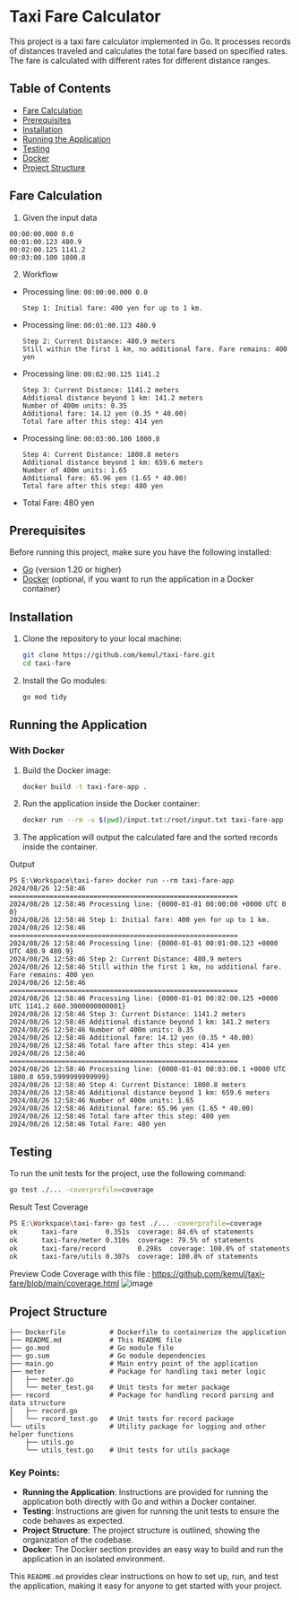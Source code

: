 # Taxi Fare Calculator

This project is a taxi fare calculator implemented in Go. It processes records of distances traveled and calculates the total fare based on specified rates. The fare is calculated with different rates for different distance ranges.

## Table of Contents
- [Fare Calculation](#fare-calculation)
- [Prerequisites](#prerequisites)
- [Installation](#installation)
- [Running the Application](#running-the-application)
- [Testing](#testing)
- [Docker](#docker)
- [Project Structure](#project-structure)

## Fare Calculation
1. Given the input data
```text
00:00:00.000 0.0
00:01:00.123 480.9
00:02:00.125 1141.2
00:03:00.100 1800.8
```
2. Workflow
- Processing line: `00:00:00.000 0.0`
    ```
    Step 1: Initial fare: 400 yen for up to 1 km.
    ```        
- Processing line: `00:01:00.123 480.9`
    ```
    Step 2: Current Distance: 480.9 meters
    Still within the first 1 km, no additional fare. Fare remains: 400 yen
    ```        
- Processing line: `00:02:00.125 1141.2`
    ```
    Step 3: Current Distance: 1141.2 meters
    Additional distance beyond 1 km: 141.2 meters
    Number of 400m units: 0.35
    Additional fare: 14.12 yen (0.35 * 40.00)
    Total fare after this step: 414 yen
    ```
- Processing line: `00:03:00.100 1800.8`
    ```
    Step 4: Current Distance: 1800.8 meters
    Additional distance beyond 1 km: 659.6 meters
    Number of 400m units: 1.65
    Additional fare: 65.96 yen (1.65 * 40.00)
    Total fare after this step: 480 yen
    ```
- Total Fare: 480 yen




## Prerequisites

Before running this project, make sure you have the following installed:

- [Go](https://golang.org/doc/install) (version 1.20 or higher)
- [Docker](https://docs.docker.com/get-docker/) (optional, if you want to run the application in a Docker container)

## Installation

1. Clone the repository to your local machine:
    ```bash
    git clone https://github.com/kemul/taxi-fare.git
    cd taxi-fare
    ```

2. Install the Go modules:
    ```bash
    go mod tidy
    ```

## Running the Application
### With Docker

1. Build the Docker image:
    ```bash
    docker build -t taxi-fare-app .
    ```

2. Run the application inside the Docker container:
    ```bash
    docker run --rm -v $(pwd)/input.txt:/root/input.txt taxi-fare-app
    ```

3. The application will output the calculated fare and the sorted records inside the container.

Output 
```
PS E:\Workspace\taxi-fare> docker run --rm taxi-fare-app
2024/08/26 12:58:46 =========================================================
2024/08/26 12:58:46 Processing line: {0000-01-01 00:00:00 +0000 UTC 0 0}
2024/08/26 12:58:46 Step 1: Initial fare: 400 yen for up to 1 km.
2024/08/26 12:58:46 =========================================================
2024/08/26 12:58:46 Processing line: {0000-01-01 00:01:00.123 +0000 UTC 480.9 480.9}
2024/08/26 12:58:46 Step 2: Current Distance: 480.9 meters
2024/08/26 12:58:46 Still within the first 1 km, no additional fare. Fare remains: 400 yen
2024/08/26 12:58:46 =========================================================
2024/08/26 12:58:46 Processing line: {0000-01-01 00:02:00.125 +0000 UTC 1141.2 660.3000000000001}
2024/08/26 12:58:46 Step 3: Current Distance: 1141.2 meters
2024/08/26 12:58:46 Additional distance beyond 1 km: 141.2 meters
2024/08/26 12:58:46 Number of 400m units: 0.35
2024/08/26 12:58:46 Additional fare: 14.12 yen (0.35 * 40.00)
2024/08/26 12:58:46 Total fare after this step: 414 yen
2024/08/26 12:58:46 =========================================================
2024/08/26 12:58:46 Processing line: {0000-01-01 00:03:00.1 +0000 UTC 1800.8 659.5999999999999}
2024/08/26 12:58:46 Step 4: Current Distance: 1800.8 meters
2024/08/26 12:58:46 Additional distance beyond 1 km: 659.6 meters
2024/08/26 12:58:46 Number of 400m units: 1.65
2024/08/26 12:58:46 Additional fare: 65.96 yen (1.65 * 40.00)
2024/08/26 12:58:46 Total fare after this step: 480 yen
2024/08/26 12:58:46 Total Fare: 480 yen
```

## Testing

To run the unit tests for the project, use the following command:

```bash
go test ./... -coverprofile=coverage
```
Result Test Coverage 
```bash
PS E:\Workspace\taxi-fare> go test ./... -coverprofile=coverage
ok      taxi-fare       0.351s  coverage: 84.6% of statements
ok      taxi-fare/meter 0.310s  coverage: 79.5% of statements
ok      taxi-fare/record        0.298s  coverage: 100.0% of statements
ok      taxi-fare/utils 0.307s  coverage: 100.0% of statements
```
Preview Code Coverage with this file : https://github.com/kemul/taxi-fare/blob/main/coverage.html
![image](https://github.com/user-attachments/assets/459357f1-bab0-43ec-9fdb-fe4ac84addce)


## Project Structure

```
├── Dockerfile           # Dockerfile to containerize the application
├── README.md            # This README file
├── go.mod               # Go module file
├── go.sum               # Go module dependencies
├── main.go              # Main entry point of the application
├── meter                # Package for handling taxi meter logic
│   ├── meter.go
│   └── meter_test.go    # Unit tests for meter package
├── record               # Package for handling record parsing and data structure
│   ├── record.go
│   └── record_test.go   # Unit tests for record package
└── utils                # Utility package for logging and other helper functions
    ├── utils.go
    └── utils_test.go    # Unit tests for utils package
```

### Key Points:

- **Running the Application**: Instructions are provided for running the application both directly with Go and within a Docker container.
- **Testing**: Instructions are given for running the unit tests to ensure the code behaves as expected.
- **Project Structure**: The project structure is outlined, showing the organization of the codebase.
- **Docker**: The Docker section provides an easy way to build and run the application in an isolated environment.

This `README.md` provides clear instructions on how to set up, run, and test the application, making it easy for anyone to get started with your project.
